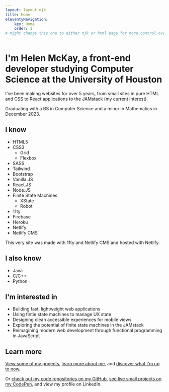 ```yaml
---
layout: layout.njk
title: Home
eleventyNavigation:
    key: Home
    order: 1
# might change this one to either njk or html page for more control over the formatting
---
```


<!-- blurb of who Helen is -->

# I'm Helen McKay, a front-end developer studying Computer Science at the University of Houston

I've been making websites for over 5 years, from small sites in pure HTML and CSS to React applications to the JAMstack (my current interest).

Graduating with a BS in Computer Science and a minor in Mathematics in December 2023.

<!-- list of Helen's skills -->

## I know

- HTML5
- CSS3
    - Grid
    - Flexbox
- SASS
- Tailwind
- Bootstrap
- Vanilla.JS
- React.JS
- Node.JS
- Finite State Machines
    - XState
    - Robot
- 11ty
- Firebase
- Heroku
- Netlify
- Netlify CMS

<!-- blurb on how this site was made -->

This very site was made with 11ty and Netlify CMS and hosted with Netlify.

## I also know

- Java
- C/C++
- Python

<!-- list of Helen's interests -->

## I'm interested in
- Building fast, lightweight web applications
- Using fintie state machines to manage UX state
- Designing clean accessible experiences for mobile views
- Exploring the potential of finite state machines in the JAMstack
- Reimagining modern web development through functional programming in JavaScript

<!-- links to other pages on this site -->

## Learn more

[View some of my projects](/projects), [learn more about me](/about), and [discover what I'm up to now](/now).

<!-- links to external sites -->

Or [check out my code repositories on my GitHub](https://github.com/helen-mckay), [see live small projects on my CodePen](https://codepen.io/helen-mckay), and view my profile on LinkedIn.

